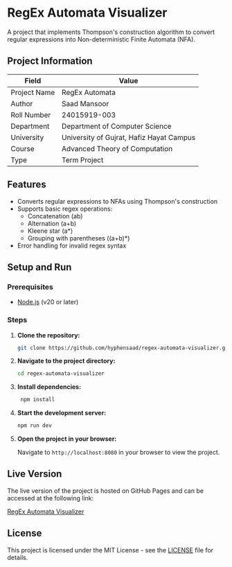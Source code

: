 # RegEx Automata Visualizer

A project that implements Thompson's construction algorithm to convert regular expressions into Non-deterministic Finite Automata (NFA).

## Project Information

| Field        | Value                                    |
| ------------ | ---------------------------------------- |
| Project Name | RegEx Automata                           |
| Author       | Saad Mansoor                             |
| Roll Number  | 24015919-003                             |
| Department   | Department of Computer Science           |
| University   | University of Gujrat, Hafiz Hayat Campus |
| Course       | Advanced Theory of Computation           |
| Type         | Term Project                             |

## Features

- Converts regular expressions to NFAs using Thompson's construction
- Supports basic regex operations:
  - Concatenation (ab)
  - Alternation (a+b)
  - Kleene star (a\*)
  - Grouping with parentheses ((a+b)\*)
- Error handling for invalid regex syntax

## Setup and Run

### Prerequisites

- [Node.js](https://nodejs.org/en) (v20 or later)

### Steps

1. **Clone the repository:**

   ```sh
   git clone https://github.com/hyphensaad/regex-automata-visualizer.git
   ```

2. **Navigate to the project directory:**

   ```sh
   cd regex-automata-visualizer
   ```

3. **Install dependencies:**

   ```sh
    npm install
   ```

4. **Start the development server:**

   ```sh
   npm run dev
   ```

5. **Open the project in your browser:**

   Navigate to `http://localhost:8080` in your browser to view the project.

## Live Version

The live version of the project is hosted on GitHub Pages and can be accessed at the following link:

[RegEx Automata Visualizer](https://hyphensaad.github.io/regex-automata-visualizer/)

## License

This project is licensed under the MIT License - see the [LICENSE](LICENSE) file for details.
